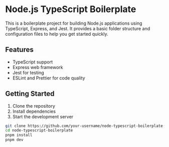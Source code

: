 # Node.js TypeScript Boilerplate

This is a boilerplate project for building Node.js applications using TypeScript, Express, and Jest. It provides a basic folder structure and configuration files to help you get started quickly.

## Features

- TypeScript support
- Express web framework
- Jest for testing
- ESLint and Prettier for code quality

## Getting Started

1. Clone the repository
2. Install dependencies
3. Start the development server

```bash
git clone https://github.com/your-username/node-typescript-boilerplate.git
cd node-typescript-boilerplate
pnpm install
pnpm dev
```
